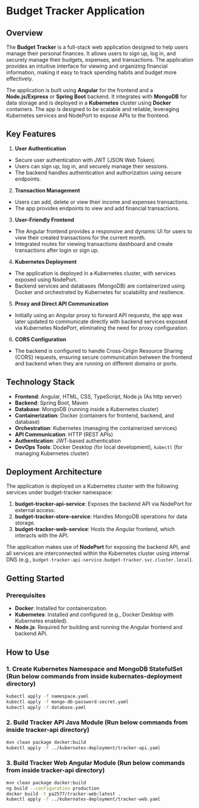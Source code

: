 # Budget Tracker Application

## Overview
The **Budget Tracker** is a full-stack web application designed to help users manage their personal finances. It allows users to sign up, log in, and securely manage their budgets, expenses, and transactions. The application provides an intuitive interface for viewing and organizing financial information, making it easy to track spending habits and budget more effectively.

The application is built using **Angular** for the frontend and a **Node.js/Express** or **Spring Boot** backend. It integrates with **MongoDB** for data storage and is deployed in a **Kubernetes** cluster using **Docker** containers. The app is designed to be scalable and reliable, leveraging Kubernetes services and NodePort to expose APIs to the frontend.

## Key Features

1. **User Authentication**
  - Secure user authentication with JWT (JSON Web Token).
  - Users can sign up, log in, and securely manage their sessions.
  - The backend handles authentication and authorization using secure endpoints.

2. **Transaction Management**
  - Users can add, delete or view their income and expenses transactions.
  - The app provides endpoints to view and add financial transactions.

3. **User-Friendly Frontend**
  - The Angular frontend provides a responsive and dynamic UI for users to view their created transactions for the current month.
  - Integrated routes for viewing transactions dashboard and create transactions after login or sign up.

4. **Kubernetes Deployment**
  - The application is deployed in a Kubernetes cluster, with services exposed using NodePort.
  - Backend services and databases (MongoDB) are containerized using Docker and orchestrated by Kubernetes for scalability and resilience.

5. **Proxy and Direct API Communication**
  - Initially using an Angular proxy to forward API requests, the app was later updated to communicate directly with backend services exposed via Kubernetes NodePort, eliminating the need for proxy configuration.

6. **CORS Configuration**
  - The backend is configured to handle Cross-Origin Resource Sharing (CORS) requests, ensuring secure communication between the frontend and backend when they are running on different domains or ports.

## Technology Stack

- **Frontend**: Angular, HTML, CSS, TypeScript, Node.js (As http server)
- **Backend**: Spring Boot, Maven
- **Database**: MongoDB (running inside a Kubernetes cluster)
- **Containerization**: Docker (containers for frontend, backend, and database)
- **Orchestration**: Kubernetes (managing the containerized services)
- **API Communication**: HTTP (REST APIs)
- **Authentication**: JWT-based authentication
- **DevOps Tools**: Docker Desktop (for local development), `kubectl` (for managing Kubernetes cluster)

## Deployment Architecture

The application is deployed on a Kubernetes cluster with the following services under budget-tracker namespace:

1. **budget-tracker-api-service**: Exposes the backend API via NodePort for external access.
2. **budget-tracker-store-service**: Handles MongoDB operations for data storage.
3. **budget-tracker-web-service**: Hosts the Angular frontend, which interacts with the API.

The application makes use of **NodePort** for exposing the backend API, and all services are interconnected within the Kubernetes cluster using internal DNS (e.g., `budget-tracker-api-service.budget-tracker.svc.cluster.local`).

## Getting Started

### Prerequisites
- **Docker**: Installed for containerization.
- **Kubernetes**: Installed and configured (e.g., Docker Desktop with Kubernetes enabled).
- **Node.js**: Required for building and running the Angular frontend and backend API.

## How to Use

### 1. Create Kubernetes Namespace and MongoDB StatefulSet (Run below commands from inside kubernates-deployment directory)

```bash
kubectl apply -f namespace.yaml
kubectl apply -f mongo-db-password-secret.yaml
kubectl apply -f database.yaml
```


### 2. Build Tracker API Java Module (Run below commands from inside tracker-api directory)
```bash
mvn clean package docker:build
kubectl apply -f ../kubernates-deployment/tracker-api.yaml
```

### 3. Build Tracker Web Angular Module (Run below commands from inside tracker-api directory)
```bash
mvn clean package docker:build
ng build --configuration production
docker build -t pa2577/tracker-web:latest .
kubectl apply -f ../kubernates-deployment/tracker-web.yaml
```
